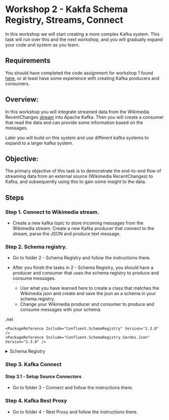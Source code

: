 # Workshop 2 - Kakfa Schema Registry, Streams, Connect

In this workshop we will start creating a more complex Kafka system. This task will run over this and the next workshop, and you will gradually expand your code and system as you learn.

## Requirements

You should have completed the code assignment for workshop 1 found [here](../workshop1/2%20-%20Code/README.md), or at least have some experience with creating Kafka producers and consumers.

## Overview:
In this workshop you will integrate streamed data from the Wikimedia RecentChanges [stream](stream.wikimedia.org/v2/stream/recentchange) into Apache Kafka. Then you will create a consumer that read the data and can provide some information based on the messages.

Later you will build on this system and use different kafka systems to expand to a larger kafka system.

## Objective:
The primary objective of this task is to demonstrate the end-to-end flow of streaming data from an external source (Wikimedia RecentChanges) to Kafka, and subsequently using this to gain some insight to the data.

## Steps

### Step 1. Connect to Wikimedia stream.

- Create a new kafka topic to store incoming messages from the Wikimedia stream. Create a new Kafka producer that connect to the stream, parse the JSON and produce text message.

### Step 2. Schema registry.
- Go to folder 2 - Schema Registry and follow the instructions there.

- After you finish the tasks in 2 - Schema Registry, you should have a producer and consumer that uses the schema registry to produce and consume messages.
  - Use what you have learned here to create a class that matches the Wikimedia json and create and save the json as a schema in your schema registry.
  - Change your Wikimedia producer and consumer to produce and consume messages with your schema.

.net
```csproj
<PackageReference Include="Confluent.SchemaRegistry" Version="2.3.0" />
<PackageReference Include="Confluent.SchemaRegistry.Serdes.Json" Version="2.3.0" />
```

<details>
<summary> Schema Registry </summary>

### Config

```yml
  schema-registry:
    container_name: schema-registry
    image: bitnami/schema-registry
    ports:
      - "8081:8081"
    depends_on:
      - kafka-0
    environment:
      - SCHEMA_REGISTRY_KAFKA_BROKERS=PLAINTEXT://kafka-0:9092
      - SCHEMA_REGISTRY_HOST_NAME=schema-registry
      - SCHEMA_REGISTRY_LISTENERS=http://schema-registry:8081
    volumes:
      - schema_data:/bitnami/schema
```

</details>

### Step 3. Kafka Connect

#### Step 3.1 - Setup Source Connectors
- Go to folder 3 - Connect and follow the instructions there.


### Step 4. Kafka Rest Proxy
- Go to folder 4 - Rest Proxy and follow the instructions there.

